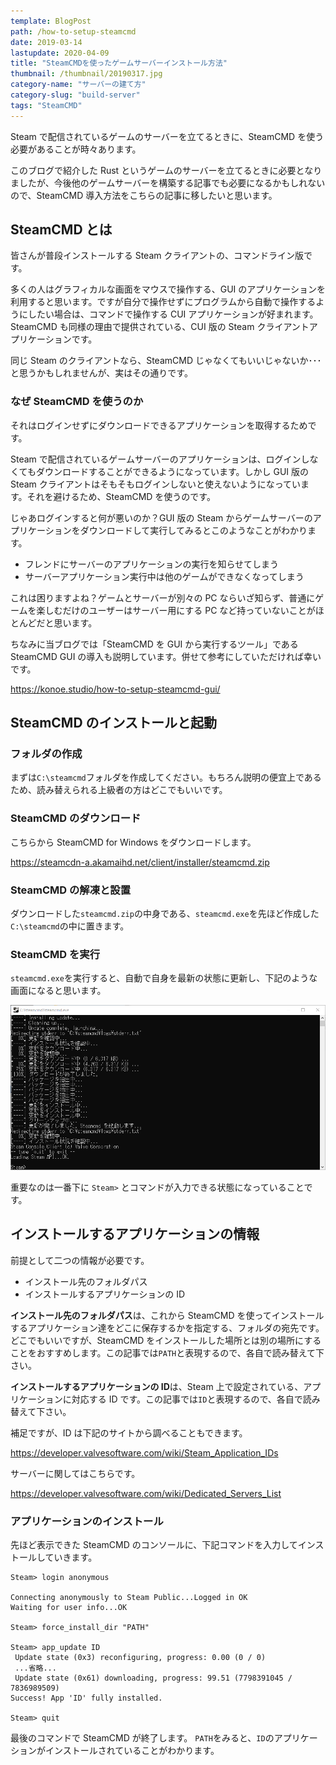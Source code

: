 ```yaml
---
template: BlogPost
path: /how-to-setup-steamcmd
date: 2019-03-14
lastupdate: 2020-04-09
title: "SteamCMDを使ったゲームサーバーインストール方法"
thumbnail: /thumbnail/20190317.jpg
category-name: "サーバーの建て方"
category-slug: "build-server"
tags: "SteamCMD"
---
```


Steam で配信されているゲームのサーバーを立てるときに、SteamCMD を使う必要があることが時々あります。

このブログで紹介した Rust というゲームのサーバーを立てるときに必要となりましたが、今後他のゲームサーバーを構築する記事でも必要になるかもしれないので、SteamCMD 導入方法をこちらの記事に移したいと思います。

## SteamCMD とは

皆さんが普段インストールする Steam クライアントの、コマンドライン版です。

多くの人はグラフィカルな画面をマウスで操作する、GUI のアプリケーションを利用すると思います。ですが自分で操作せずにプログラムから自動で操作するようにしたい場合は、コマンドで操作する CUI アプリケーションが好まれます。SteamCMD も同様の理由で提供されている、CUI 版の Steam クライアントアプリケーションです。

同じ Steam のクライアントなら、SteamCMD じゃなくてもいいじゃないか･･･と思うかもしれませんが、実はその通りです。

### なぜ SteamCMD を使うのか

それはログインせずにダウンロードできるアプリケーションを取得するためです。

Steam で配信されているゲームサーバーのアプリケーションは、ログインしなくてもダウンロードすることができるようになっています。しかし GUI 版の Steam クライアントはそもそもログインしないと使えないようになっています。それを避けるため、SteamCMD を使うのです。

じゃあログインすると何が悪いのか？GUI 版の Steam からゲームサーバーのアプリケーションをダウンロードして実行してみるとこのようなことがわかります。

- フレンドにサーバーのアプリケーションの実行を知らせてしまう
- サーバーアプリケーション実行中は他のゲームができなくなってしまう

これは困りますよね？ゲームとサーバーが別々の PC ならいざ知らず、普通にゲームを楽しむだけのユーザーはサーバー用にする PC など持っていないことがほとんどだと思います。

ちなみに当ブログでは「SteamCMD を GUI から実行するツール」である SteamCMD GUI の導入も説明しています。併せて参考にしていただければ幸いです。

https://konoe.studio/how-to-setup-steamcmd-gui/

## SteamCMD のインストールと起動

### フォルダの作成

まずは`C:\steamcmd`フォルダを作成してください。もちろん説明の便宜上であるため、読み替えられる上級者の方はどこでもいいです。

### SteamCMD のダウンロード

こちらから SteamCMD for Windows をダウンロードします。

https://steamcdn-a.akamaihd.net/client/installer/steamcmd.zip

### SteamCMD の解凍と設置

ダウンロードした`steamcmd.zip`の中身である、`steamcmd.exe`を先ほど作成した`C:\steamcmd`の中に置きます。

### SteamCMD を実行

`steamcmd.exe`を実行すると、自動で自身を最新の状態に更新し、下記のような画面になると思います。

![](./01.png)

重要なのは一番下に `Steam>` とコマンドが入力できる状態になっていることです。

## インストールするアプリケーションの情報

前提として二つの情報が必要です。

- インストール先のフォルダパス
- インストールするアプリケーションの ID

**インストール先のフォルダパス**は、これから SteamCMD を使ってインストールするアプリケーション達をどこに保存するかを指定する、フォルダの宛先です。どこでもいいですが、SteamCMD をインストールした場所とは別の場所にすることをおすすめします。この記事では`PATH`と表現するので、各自で読み替えて下さい。

**インストールするアプリケーションの ID**は、Steam 上で設定されている、アプリケーションに対応する ID です。この記事では`ID`と表現するので、各自で読み替えて下さい。

補足ですが、ID は下記のサイトから調べることもできます。

https://developer.valvesoftware.com/wiki/Steam_Application_IDs

サーバーに関してはこちらです。

https://developer.valvesoftware.com/wiki/Dedicated_Servers_List

### アプリケーションのインストール

先ほど表示できた SteamCMD のコンソールに、下記コマンドを入力してインストールしていきます。

```
Steam> login anonymous

Connecting anonymously to Steam Public...Logged in OK
Waiting for user info...OK

Steam> force_install_dir "PATH"

Steam> app_update ID
 Update state (0x3) reconfiguring, progress: 0.00 (0 / 0)
 ...省略...
 Update state (0x61) downloading, progress: 99.51 (7798391045 / 7836989509)
Success! App 'ID' fully installed.

Steam> quit
```

最後のコマンドで SteamCMD が終了します。 `PATH`をみると、`ID`のアプリケーションがインストールされていることがわかります。
